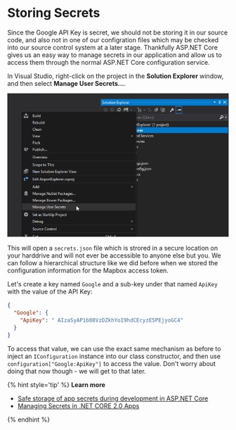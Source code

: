 # Storing Secrets

Since the Google API Key is secret, we should not be storing it in our source code, and also not in one of our configration files which may be checked into our source control system at a later stage. Thankfully ASP.NET Core gives us an easy way to manage secrets in our application and allow us to access them through the normal ASP.NET Core configuration service. 

In Visual Studio, right-click on the project in the **Solution Explorer** window, and then select **Manage User Secrets...**. 

![](manage-user-secrets.png)

This will open a `secrets.json` file which is strored in a secure location on your harddrive and will not ever be accessible to anyone else but you. We can follow a hierarchical structure like we did before when we stored the configuration information for the Mapbox access token.

Let's create a key named `Google` and a sub-key under that named `ApiKey` with the value of the API Key:

```json
{
  "Google": {
    "ApiKey": " AIzaSyAP1b08VzDZkhYoI9hdCEcyzE5PEjyoGC4"
  }
}
```

To access that value, we can use the exact same mechanism as before to inject an `IConfiguration` instance into our class constructor, and then use `configuration["Google:ApiKey"]` to access the value. Don't worry about doing that now though - we will get to that later.

{% hint style='tip' %}
**Learn more**

* [Safe storage of app secrets during development in ASP.NET Core](https://docs.microsoft.com/en-us/aspnet/core/security/app-secrets?tabs=visual-studio)
* [Managing Secrets in .NET CORE 2.0 Apps](https://blogs.msdn.microsoft.com/mihansen/2017/09/10/managing-secrets-in-net-core-2-0-apps/)

{% endhint %}